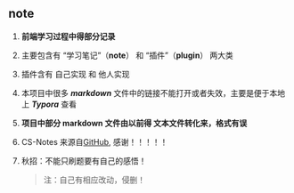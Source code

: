 ## note
1. **前端学习过程中得部分记录**

2. 主要包含有 “学习笔记”（**note**） 和 “插件”（**plugin**） 两大类

3. 插件含有 自己实现 和 他人实现

4. 本项目中很多 ***markdown*** 文件中的链接不能打开或者失效，主要是便于本地上 ***Typora*** 查看

5. **项目中部分 markdown 文件由以前得 文本文件转化来，格式有误**

6. CS-Notes 来源自[GitHub](https://github.com/CyC2018/CS-Notes), 感谢！！！！！

7. 秋招：不能只刷题要有自己的感悟！

   > 注：自己有相应改动，侵删！



